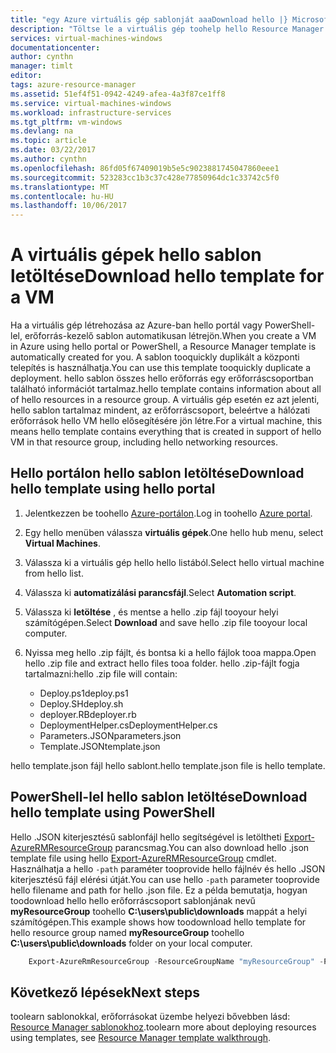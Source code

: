 ```yaml
---
title: "egy Azure virtuális gép sablonját aaaDownload hello |} Microsoft Docs"
description: "Töltse le a virtuális gép toohelp hello Resource Manager üzembe helyezési modellel központi telepítések végrehajthassa hello templatefor"
services: virtual-machines-windows
documentationcenter: 
author: cynthn
manager: timlt
editor: 
tags: azure-resource-manager
ms.assetid: 51ef4f51-0942-4249-afea-4a3f87ce1ff8
ms.service: virtual-machines-windows
ms.workload: infrastructure-services
ms.tgt_pltfrm: vm-windows
ms.devlang: na
ms.topic: article
ms.date: 03/22/2017
ms.author: cynthn
ms.openlocfilehash: 86fd05f67409019b5e5c9023881745047860eee1
ms.sourcegitcommit: 523283cc1b3c37c428e77850964dc1c33742c5f0
ms.translationtype: MT
ms.contentlocale: hu-HU
ms.lasthandoff: 10/06/2017
---
```

# <a name="download-hello-template-for-a-vm"></a><span data-ttu-id="6cf14-103">A virtuális gépek hello sablon letöltése</span><span class="sxs-lookup"><span data-stu-id="6cf14-103">Download hello template for a VM</span></span>
<span data-ttu-id="6cf14-104">Ha a virtuális gép létrehozása az Azure-ban hello portál vagy PowerShell-lel, erőforrás-kezelő sablon automatikusan létrejön.</span><span class="sxs-lookup"><span data-stu-id="6cf14-104">When you create a VM in Azure using hello portal or PowerShell, a Resource Manager template is automatically created for you.</span></span> <span data-ttu-id="6cf14-105">A sablon tooquickly duplikált a központi telepítés is használhatja.</span><span class="sxs-lookup"><span data-stu-id="6cf14-105">You can use this template tooquickly duplicate a deployment.</span></span> <span data-ttu-id="6cf14-106">hello sablon összes hello erőforrás egy erőforráscsoportban található információt tartalmaz.</span><span class="sxs-lookup"><span data-stu-id="6cf14-106">hello template contains information about all of hello resources in a resource group.</span></span> <span data-ttu-id="6cf14-107">A virtuális gép esetén ez azt jelenti, hello sablon tartalmaz mindent, az erőforráscsoport, beleértve a hálózati erőforrások hello VM hello elősegítésére jön létre.</span><span class="sxs-lookup"><span data-stu-id="6cf14-107">For a virtual machine, this means hello template contains everything that is created in support of hello VM in that resource group, including hello networking resources.</span></span>

## <a name="download-hello-template-using-hello-portal"></a><span data-ttu-id="6cf14-108">Hello portálon hello sablon letöltése</span><span class="sxs-lookup"><span data-stu-id="6cf14-108">Download hello template using hello portal</span></span>
1. <span data-ttu-id="6cf14-109">Jelentkezzen be toohello [Azure-portálon](https://portal.azure.com/).</span><span class="sxs-lookup"><span data-stu-id="6cf14-109">Log in toohello [Azure portal](https://portal.azure.com/).</span></span>
2. <span data-ttu-id="6cf14-110">Egy hello menüben válassza **virtuális gépek**.</span><span class="sxs-lookup"><span data-stu-id="6cf14-110">One hello hub menu, select **Virtual Machines**.</span></span>
3. <span data-ttu-id="6cf14-111">Válassza ki a virtuális gép hello hello listából.</span><span class="sxs-lookup"><span data-stu-id="6cf14-111">Select hello virtual machine from hello list.</span></span>
4. <span data-ttu-id="6cf14-112">Válassza ki **automatizálási parancsfájl**.</span><span class="sxs-lookup"><span data-stu-id="6cf14-112">Select **Automation script**.</span></span>
5. <span data-ttu-id="6cf14-113">Válassza ki **letöltése** , és mentse a hello .zip fájl tooyour helyi számítógépen.</span><span class="sxs-lookup"><span data-stu-id="6cf14-113">Select **Download** and save hello .zip file tooyour local computer.</span></span>
6. <span data-ttu-id="6cf14-114">Nyissa meg hello .zip fájlt, és bontsa ki a hello fájlok tooa mappa.</span><span class="sxs-lookup"><span data-stu-id="6cf14-114">Open hello .zip file and extract hello files tooa folder.</span></span> <span data-ttu-id="6cf14-115">hello .zip-fájlt fogja tartalmazni:</span><span class="sxs-lookup"><span data-stu-id="6cf14-115">hello .zip file will contain:</span></span>
   
   * <span data-ttu-id="6cf14-116">Deploy.ps1</span><span class="sxs-lookup"><span data-stu-id="6cf14-116">deploy.ps1</span></span>
   * <span data-ttu-id="6cf14-117">Deploy.SH</span><span class="sxs-lookup"><span data-stu-id="6cf14-117">deploy.sh</span></span> 
   * <span data-ttu-id="6cf14-118">deployer.RB</span><span class="sxs-lookup"><span data-stu-id="6cf14-118">deployer.rb</span></span>
   * <span data-ttu-id="6cf14-119">DeploymentHelper.cs</span><span class="sxs-lookup"><span data-stu-id="6cf14-119">DeploymentHelper.cs</span></span>
   * <span data-ttu-id="6cf14-120">Parameters.JSON</span><span class="sxs-lookup"><span data-stu-id="6cf14-120">parameters.json</span></span>
   * <span data-ttu-id="6cf14-121">Template.JSON</span><span class="sxs-lookup"><span data-stu-id="6cf14-121">template.json</span></span>

<span data-ttu-id="6cf14-122">hello template.json fájl hello sablont.</span><span class="sxs-lookup"><span data-stu-id="6cf14-122">hello template.json file is hello template.</span></span>

## <a name="download-hello-template-using-powershell"></a><span data-ttu-id="6cf14-123">PowerShell-lel hello sablon letöltése</span><span class="sxs-lookup"><span data-stu-id="6cf14-123">Download hello template using PowerShell</span></span>
<span data-ttu-id="6cf14-124">Hello .JSON kiterjesztésű sablonfájl hello segítségével is letöltheti [Export-AzureRMResourceGroup](https://msdn.microsoft.com/library/mt715427.aspx) parancsmag.</span><span class="sxs-lookup"><span data-stu-id="6cf14-124">You can also download hello .json template file using hello [Export-AzureRMResourceGroup](https://msdn.microsoft.com/library/mt715427.aspx) cmdlet.</span></span> <span data-ttu-id="6cf14-125">Használhatja a hello `-path` paraméter tooprovide hello fájlnév és hello .JSON kiterjesztésű fájl elérési útját.</span><span class="sxs-lookup"><span data-stu-id="6cf14-125">You can use hello `-path` parameter tooprovide hello filename and path for hello .json file.</span></span> <span data-ttu-id="6cf14-126">Ez a példa bemutatja, hogyan toodownload hello hello erőforráscsoport sablonjának nevű **myResourceGroup** toohello **C:\users\public\downloads** mappát a helyi számítógépen.</span><span class="sxs-lookup"><span data-stu-id="6cf14-126">This example shows how toodownload hello template for hello resource group named **myResourceGroup** toohello **C:\users\public\downloads** folder on your local computer.</span></span>

```powershell
    Export-AzureRmResourceGroup -ResourceGroupName "myResourceGroup" -Path "C:\users\public\downloads"
```

## <a name="next-steps"></a><span data-ttu-id="6cf14-127">Következő lépések</span><span class="sxs-lookup"><span data-stu-id="6cf14-127">Next steps</span></span>
<span data-ttu-id="6cf14-128">toolearn sablonokkal, erőforrásokat üzembe helyezi bővebben lásd: [Resource Manager sablonokhoz](../../azure-resource-manager/resource-manager-template-walkthrough.md).</span><span class="sxs-lookup"><span data-stu-id="6cf14-128">toolearn more about deploying resources using templates, see [Resource Manager template walkthrough](../../azure-resource-manager/resource-manager-template-walkthrough.md).</span></span>

